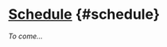 # [Schedule](https://docs.google.com/spreadsheets/d/1T1eCQttSGKmnk_mTLWKU9TFhLqjxgQXXS9juM9_E5N0/edit#gid=0) {#schedule}

_To come..._

